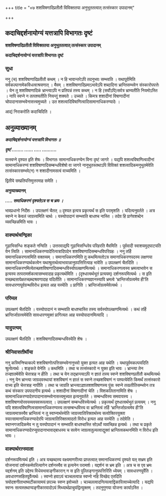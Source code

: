 +++
title = "०७ शशविषणादिप्रतीतौ विविक्ततया अनुभूततत्वात् तत्संस्कार उपादानम्"

+++


## कदाचिद्दर्शनायोग्यं यत्तत्रापि विभागतः दृष्टं

**शशविषणादिप्रतीतौ विविक्ततया अनुभूततत्वात् तत्संस्कार उपादानम्**

**कदाचिद्दर्शनायोग्यं यत्तत्रापि विभागतः दृष्टं**

### **सुधा**

ननु (च) शशविषाणादिप्रतीतौ कथम् । न हि भावान्तरेऽपि तदनुभवः सम्भवति । यथापूर्वमिति सर्वकल्पानामेकविधत्वाश्रयणात् । मैवम् । शशविषाणादिप्रमाऽभावेऽपि शब्दादिना भ्रान्तिसम्भवेन संस्कारोपपत्तेः । येन तु शशविषाणादिकं भ्रान्त्याऽपि न प्रतिपन्नं तस्य कथम् । न हि (सर्वोऽपि)सर्वत्र भ्राम्यतीति नियमोऽस्ति । नापि स्वप्ने न तत्पश्यतीति नियन्तुं शक्यते । उच्यते । किमत्र शशादीनां विषाणादीनां चोपादानासम्भवेनासत्त्वमुच्यते । उत शशत्वादिविषाणित्वादिसामानाधिकरण्यादेः ।

आद्यं निराकरोति कदाचिदिति ।

## **अनुव्याख्यानम्**

***कदाचिद्दर्शनायोग्यं यत्तत्रापि विभागतः ॥***

***दृष्टं ........ ...... ..... ..........***

यत्स्वप्ने दृश्यत इति शेषः । विभागतः सामानाधिकरण्येन विना दृष्टं जागरे । यद्यपि शशत्वविषाणित्वादीनां सामानाधिकरण्यं शशविषाणादिसम्बन्धविशेषो वा जागरे नानुभूतस्तथाऽपि विविक्तं शशत्वादिकमनुभूतमेवेति तत्संस्कारसम्भवे(न) न शशादीनामसत्वं वाच्यमिति ।

द्वितीये सम्प्रतिपत्तिमुत्तरमाह समेति ।

**अनुव्याख्यानम्**

***..... समाधिकरणं दृश्यतेऽत्र स च भ्रमः ।***

भावप्रधानो निर्देशः । उपलक्षणं चैतत् ॥ दृश्यत इत्यत्र प्रकृत्यर्थं स इति परामृशति । यदित्यनुवर्तते । अत्र स्वप्ने न केवलं जाग्रत्त्वमिति चार्थः । यस्योपादानं सम्भवति बाधश्च नास्ति । तदेव हि प्रागेवशब्देन व्यवच्छिन्नमिति भावः ।

### **वाक्यार्थचन्द्रिका**

गूढाभिसन्धिः शङ्कते नन्विति । उत्तरवाद्यपि गूढाभिसन्धिरेव परिहरति मैवमिति । पूर्ववादी स्वाशयमुद्घाटयति येन त्विति । सामानाधिकरण्यादेरित्यत्रादिपदेन शशविषाणादिसम्बन्धविपरिग्रहः । ननु तर्हि समानाधिकरणत्वमिति वक्तव्यम् । समानाधिकरणमिति तु कथमित्यतोऽत्र समानाधिकरणपदस्य लक्षणया सामानाधिकरण्यार्थकत्वेन यथाश्रुतार्थत्वाभावान्नानुपपत्तिरित्याह भावेति ॥ उपलक्षणं चैतदिति । समानाधिकरणमित्येतच्छशविषाणादिसम्बन्धविस्योपलक्षणमित्यर्थः । समानाधिकरणत्वस्य भ्रमत्वाभावेन स इत्यस्य तत्परामर्शकत्वासम्भवादाह प्रकृत्यर्थमिति । (दृश्धात्वर्थभूतं प्रत्ययम्) दर्शनरूपमित्यर्थः । स इति यच्छब्दसापेक्षतच्छब्दश्रवणादाह यदितीति । सामानाधिकरण्यज्ञानस्यापि भ्रमत्वे ‘भ्रान्तिर्जाग्रत्वमेव ही’ति सावधारणापूर्वग्रन्थविरोध इत्यत आह यस्येति ॥ प्रागिति । भ्रान्तिर्जाग्रत्वमेवेत्यर्थः ।

### **परिमल**

उपलक्षणं चैतदिति । यस्योपादानं न सम्भवति बाधश्चास्ति तस्य सर्वस्योपलक्षणमित्यर्थः । कथं तर्हि भ्रान्तिर्जाग्रत्त्वमेवेति सावधारणमुक्तं प्रागित्यत आह यस्योपादानमित्यादि ।

### **यादुपत्यम्**

उपलक्षणं चैतदिति । शशविषाणादिसम्बन्धविस्येति शेषः ।

### **श्रीनिवासतीर्थीया**

ननु कस्मिन्श्चित्कल्पे शशविषाणोत्पत्तिसम्भवेनानुभवो युक्त इत्यत आह यथेति । यथापूर्वमकल्पयदिति श्रुत्येत्यर्थः । शङ्कते येनेति ॥ कथमिति । तथा च तत्संस्कारो न युक्त इति भावः । भ्रान्त्या तेन तज्ज्ञातमेवेति चेत्तत्राह न हीति । तथा च येन तद्भ्रान्त्याऽपि न ज्ञातं तस्य स्वप्ने शशविषाणप्रतीतौ कथमित्यर्थः । ननु येन भ्रान्त्या जाग्रदवस्थायां शशविषाणं न ज्ञातं स स्वप्ने तच्छशविषाणं न पश्यत्येवेति किमर्थं तत्संस्कारो वाच्य इति चेत्तत्राह नापीति । तथा च जाग्रति भ्रान्त्याऽज्ञातशशविषाणस्य पुंसः स्वप्ने तत्प्रतीतिसम्भवेन तत्र कथं संस्कार उपपादनीय इत्यर्थः ॥ शशादीनां विषाणादीनां चेति । विशकलितानामिति शेषः । सामानाधिकरण्यादेरुपादानासम्भवेनासत्त्वमुच्यत इत्यनुवर्तते । सम्बन्धविस्य समवायस्य । शशविषाणयोरवयव्यवयवरूपत्वात् । उपलक्षणं सम्बन्धविस्येत्यर्थः । प्रकृत्यर्थं दृश्धात्वर्थभूतं प्रत्ययम् । ननु यदि शशत्वविषाणित्वसामानाधिकरण्यस्य तत्सम्बन्धविस्य वा भ्रान्तित्वं तर्हि ‘भ्रान्तिर्जाग्रत्वमेव ही’ति जाग्रत्वमात्रस्यैव भ्रान्तित्वं न तु स्वाप्नार्थस्येति जाग्रत्त्वातिरिक्तार्थस्य सत्वोक्तिरयुक्ता स्यात्सामानाधिकरण्यादेरपि जाग्रत्वातिरिक्तत्वादतो विरोध इत्यत आह यस्येति ॥ तदेवेति । स्वाप्नगजादिकमेव न तु यस्योपादानं न सम्भवति बाधश्चास्ति सोऽर्थो व्यवच्छिन्न इत्यर्थः । तथा च प्रकृते सामानाधिकरण्यादेरप्युपादानाभावाद्बाधस्य च सत्वेन जाग्रत्वतुल्यत्वाद्युक्तं भ्रान्तित्वकथनमिति न विरोध इति भावः ।

### **वाक्यार्थरत्नमाला**

दर्शनरूपमित्यर्थ इति । अत्र यच्छब्दस्य वक्ष्यमाणरीत्या प्राप्तत्वात् समानाधिकरण्यं दृश्यते यत् सभ्रम इति योजनायां दर्शनकर्मपरित्यागेन दर्शनस्यैव स इत्यनेन परामर्शः। यद्दर्शनं स भ्रम इति । अत्र च स एव भ्रमः यद्दर्शनम् इति उद्देश्य विधेयभावाङ्गीकारान् न स इति पुल्लिङ्गानुपपत्तिरिति ध्येयम् । सावधारणपूर्वेति । अवधारणसहितपूर्वेत्यर्थः । स्वप्नो हवाऽयं चञ्चलत्वान्न स्वप्नो नहि विच्छेद एतदिति त्रयोदशगीताभाष्यटीकायामयं प्रपञ्चः स्वप्न इवोच्यते । चञ्चलत्वादनित्यत्वाद्विकारित्वाच्चेत्यादि । यद्यपि स्वप्नः सत्यस्तथाप्यङ्गीकारवादोऽयं मिथ्यार्थप्राचुर्याद्वेत्युक्तम् । तदनुगुणया योजना कार्याऽस्ति ।




